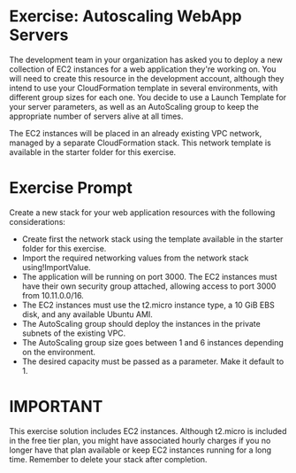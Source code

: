 # Exercise: Autoscaling WebApp Servers
The development team in your organization has asked you to deploy a new collection of EC2 instances for a web application they're working on. You will need to create this resource in the development account, although they intend to use your CloudFormation template in several environments, with different group sizes for each one. You decide to use a Launch Template for your server parameters, as well as an AutoScaling group to keep the appropriate number of servers alive at all times.

The EC2 instances will be placed in an already existing VPC network, managed by a separate CloudFormation stack. This network template is available in the starter folder for this exercise.

# Exercise Prompt
Create a new stack for your web application resources with the following considerations:

- Create first the network stack using the template available in the starter folder for this exercise.
- Import the required networking values from the network stack using!ImportValue.
- The application will be running on port 3000. The EC2 instances must have their own security group attached, allowing access to port 3000 from 10.11.0.0/16.
- The EC2 instances must use the t2.micro instance type, a 10 GiB EBS disk, and any available Ubuntu AMI.
- The AutoScaling group should deploy the instances in the private subnets of the existing VPC.
- The AutoScaling group size goes between 1 and 6 instances depending on the environment.
- The desired capacity must be passed as a parameter. Make it default to 1.

# IMPORTANT

This exercise solution includes EC2 instances. Although t2.micro is included in the free tier plan, you might have associated hourly charges if you no longer have that plan available or keep EC2 instances running for a long time. Remember to delete your stack after completion.

